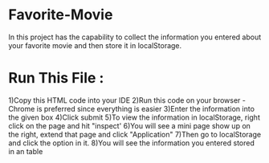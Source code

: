 # Favorite-Movie

In this project has the capability to collect the information you entered about your favorite movie and then store it in localStorage.

Run This File :
===============

1)Copy this HTML code into your IDE
2)Run this code on your browser - Chrome is preferred since everything is easier
3)Enter the information into the given box
4)Click submit
5)To view the information in localStorage, right click on the page and hit "inspect'
6)You will see a mini page show up on the right, extend that page and click "Application"
7)Then go to localStorage and click the option in it.
8)You will see the information you entered stored in an table

